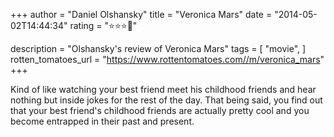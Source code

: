 +++
author = "Daniel Olshansky"
title = "Veronica Mars"
date = "2014-05-02T14:44:34"
rating = "⭐⭐⭐🌟"

description = "Olshansky's review of Veronica Mars"
tags = [
    "movie",
]
rotten_tomatoes_url = "https://www.rottentomatoes.com//m/veronica_mars"
+++

Kind of like watching your best friend meet his childhood friends and hear nothing but inside jokes for the rest of the day. That being said, you find out that your best friend's childhood friends are actually pretty cool and you become entrapped in their past and present.
